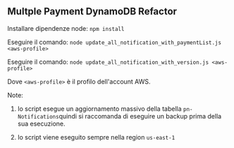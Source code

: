 ## Multple Payment DynamoDB Refactor

Installare dipendenze node:
`npm install` 

Eseguire il comando:
`node update_all_notification_with_paymentList.js <aws-profile>`

Eseguire il comando:
`node update_all_notification_with_version.js <aws-profile>`

Dove `<aws-profile>` è il profilo dell'account AWS.

Note: 

1) lo script esegue un aggiornamento massivo della tabella `pn-Notifications`quindi si raccomanda di eseguire un backup prima della sua esecuzione.

2) lo script viene eseguito sempre nella region `us-east-1` 

